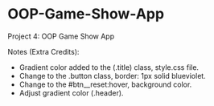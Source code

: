 # OOP-Game-Show-App
Project 4: OOP Game Show App

Notes (Extra Credits):
 - Gradient color added to the (.title) class, style.css file.
 - Change to the .button class, border: 1px solid blueviolet.
 - Change to the #btn__reset:hover, background color.
 - Adjust gradient color (.header).
 